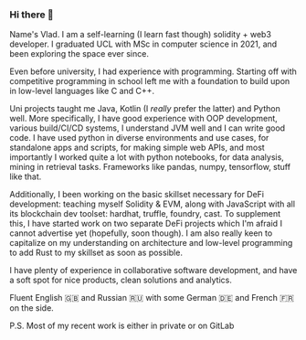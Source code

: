 ### Hi there 👋

Name's Vlad. I am a self-learning (I learn fast though) solidity + web3 developer. I graduated UCL with MSc in computer science in 2021, and been exploring the space ever since. 

Even before university, I had experience with programming. Starting off with competitive programming in school left me with a foundation to build upon in low-level languages like C and C++. 

Uni projects taught me Java, Kotlin (I _really_ prefer the latter) and Python well. More specifically, I have good experience with OOP development, various build/CI/CD systems, I understand JVM well and I can write good code. I have used python in diverse environments and use cases, for standalone apps and scripts, for making simple web APIs, and most importantly I worked quite a lot with python notebooks, for data analysis, mining in retrieval tasks. Frameworks like pandas, numpy, tensorflow, stuff like that. 

Additionally, I been working on the basic skillset necessary for DeFi development: teaching myself Solidity & EVM, along with JavaScript with all its blockchain dev toolset: hardhat, truffle, foundry, cast. To supplement this, I have started work on two separate DeFi projects which I'm afraid I cannot advertise yet (hopefully, soon though). I am also really keen to capitalize on my understanding on architecture and low-level programming to add Rust to my skillset as soon as possible.

I have plenty of experience in collaborative software development, and have a soft spot for nice products, clean solutions and analytics. 

Fluent English 🇬🇧 and Russian 🇷🇺 with some German 🇩🇪 and French 🇫🇷 on the side.

P.S. Most of my recent work is either in private or on GitLab 
